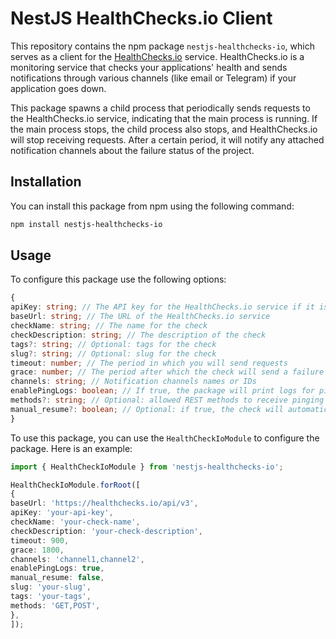 # NestJS HealthChecks.io Client

This repository contains the npm package `nestjs-healthchecks-io`, which serves as a client for the [HealthChecks.io](https://healthchecks.io) service. HealthChecks.io is a monitoring service that checks your applications' health and sends notifications through various channels (like email or Telegram) if your application goes down.

This package spawns a child process that periodically sends requests to the HealthChecks.io service, indicating that the main process is running. If the main process stops, the child process also stops, and HealthChecks.io will stop receiving requests. After a certain period, it will notify any attached notification channels about the failure status of the project.

## Installation

You can install this package from npm using the following command:

```bash
npm install nestjs-healthchecks-io
```

## Usage
To configure this package use the following options:

```typescript
{
apiKey: string; // The API key for the HealthChecks.io service if it is self-hosted otherwise it is "https://healthchecks.io/api/v3"
baseUrl: string; // The URL of the HealthChecks.io service
checkName: string; // The name for the check
checkDescription: string; // The description of the check
tags?: string; // Optional: tags for the check
slug?: string; // Optional: slug for the check
timeout: number; // The period in which you will send requests
grace: number; // The period after which the check will send a failure notification if it doesn't receive any pinging requests
channels: string; // Notification channels names or IDs
enablePingLogs: boolean; // If true, the package will print logs for pinging requests
methods?: string; // Optional: allowed REST methods to receive pinging requests
manual_resume?: boolean; // Optional: if true, the check will automatically resume if it stopped for a long time and then received a ping request
}
```

To use this package, you can use the `HealthCheckIoModule` to configure the package. Here is an example:

```typescript
import { HealthCheckIoModule } from 'nestjs-healthchecks-io';

HealthCheckIoModule.forRoot([
{
baseUrl: 'https://healthchecks.io/api/v3',
apiKey: 'your-api-key',
checkName: 'your-check-name',
checkDescription: 'your-check-description',
timeout: 900,
grace: 1800,
channels: 'channel1,channel2',
enablePingLogs: true,
manual_resume: false,
slug: 'your-slug',
tags: 'your-tags',
methods: 'GET,POST',
},
]);
```